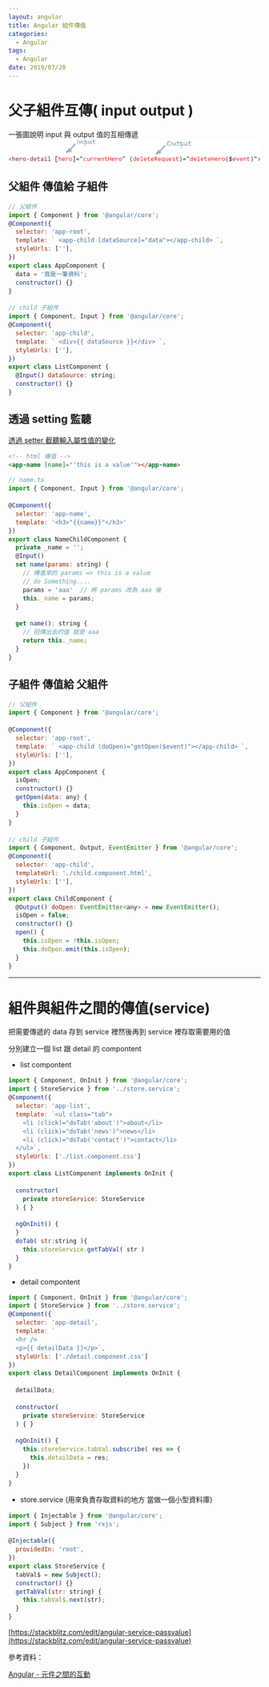 ```yaml
---
layout: angular
title: Angular 組件傳值
categories:
  - Angular
tags:
  - Angular
date: 2019/07/20
---
```


# 父子組件互傳( input output )

一張圖說明 input 與 output 值的互相傳遞
<img src="assets/images/angular/emit/input-output.png" />

## 父組件 傳值給 子組件

```js
// 父組件
import { Component } from '@angular/core';
@Component({
  selector: 'app-root',
  template: ` <app-child [dataSource]="data"></app-child> `,
  styleUrls: [''],
})
export class AppComponent {
  data = '我是一筆資料';
  constructor() {}
}

// child 子組件
import { Component, Input } from '@angular/core';
@Component({
  selector: 'app-child',
  template: ` <div>{{ dataSource }}</div> `,
  styleUrls: [''],
})
export class ListComponent {
  @Input() dataSource: string;
  constructor() {}
}
```

## 透過 setting 監聽

[透過 setter 截聽輸入屬性值的變化](https://angular.tw/guide/component-interaction#intercept-input-property-changes-with-a-setter)

```html
<!-- html 傳值 -->
<app-name [name]="'this is a value'"></app-name>
```

```js
// name.ts
import { Component, Input } from '@angular/core';

@Component({
  selector: 'app-name',
  template: '<h3>"{{name}}"</h3>'
})
export class NameChildComponent {
  private _name = '';
  @Input()
  set name(params: string) {
    // 傳進來的 params => this is a value
    // do Something....
    params = 'aaa'  // 將 params 改為 aaa 後
    this._name = params;
  }

  get name(): string {
    // 回傳出去的值 就是 aaa
    return this._name;
  }
}
```

## 子組件 傳值給 父組件

```js
// 父組件
import { Component } from '@angular/core';

@Component({
  selector: 'app-root',
  template: ` <app-child (doOpen)="getOpen($event)"></app-child> `,
  styleUrls: [''],
})
export class AppComponent {
  isOpen;
  constructor() {}
  getOpen(data: any) {
    this.isOpen = data;
  }
}

// child 子組件
import { Component, Output, EventEmitter } from '@angular/core';
@Component({
  selector: 'app-child',
  templateUrl: './child.component.html',
  styleUrls: [''],
})
export class ChildComponent {
  @Output() doOpen: EventEmitter<any> = new EventEmitter();
  isOpen = false;
  constructor() {}
  open() {
    this.isOpen = !this.isOpen;
    this.doOpen.emit(this.isOpen);
  }
}
```

---

# 組件與組件之間的傳值(service)

把需要傳遞的 data 存到 service 裡然後再到 service 裡存取需要用的值

分別建立一個 list 跟 detail 的 compontent

- list compontent

```js
import { Component, OnInit } from '@angular/core';
import { StoreService } from '../store.service';
@Component({
  selector: 'app-list',
  template: `<ul class="tab">
    <li (click)="doTab('about')">about</li>
    <li (click)="doTab('news')">news</li>
    <li (click)="doTab('contact')">contact</li>
  </ul>`,
  styleUrls: ['./list.component.css']
})
export class ListComponent implements OnInit {

  constructor(
    private storeService: StoreService
  ) { }

  ngOnInit() {
  }
  doTab( str:string ){
    this.storeService.getTabVal( str )
  }
}
```

- detail compontent

```js
import { Component, OnInit } from '@angular/core';
import { StoreService } from '../store.service';
@Component({
  selector: 'app-detail',
  template: `
  <hr />
  <p>{{ detailData }}</p>`,
  styleUrls: ['./detail.component.css']
})
export class DetailComponent implements OnInit {

  detailData;

  constructor(
    private storeService: StoreService
  ) { }

  ngOnInit() {
    this.storeService.tabVal.subscribe( res => {
      this.detailData = res;
    })
  }
}
```

- store.service (用來負責存取資料的地方 當做一個小型資料庫)

```js
import { Injectable } from '@angular/core';
import { Subject } from 'rxjs';

@Injectable({
  providedIn: 'root',
})
export class StoreService {
  tabVal$ = new Subject();
  constructor() {}
  getTabVal(str: string) {
    this.tabVal$.next(str);
  }
}
```

[https://stackblitz.com/edit/angular-service-passvalue](https://stackblitz.com/edit/angular-service-passvalue)

參考資料：

[Angular - 元件之間的互動](https://angular.tw/guide/component-interaction)
